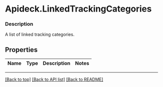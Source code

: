 # Apideck.LinkedTrackingCategories

### Description

A list of linked tracking categories.

## Properties
Name | Type | Description | Notes
------------ | ------------- | ------------- | -------------





---

[[Back to top]](#) [[Back to API list]](../../../../README.md#documentation-for-api-endpoints) [[Back to README]](../../../../README.md)


